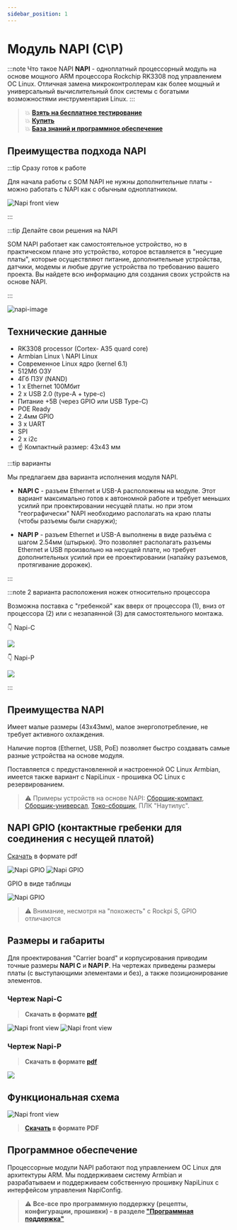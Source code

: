 ```yaml
---
sidebar_position: 1
---
```


# Модуль NAPI (C\P)

:::note Что такое  NAPI
**NAPI** - одноплатный процессорный модуль на основе мощного ARM процессора Rockchip RK3308 под управлением OC Linux. Отличная замена микроконтроллерам как более мощный и универсальный вычислительный блок системы с богатыми возможностями инструментария Linux.
:::

  >:boom: **[Взять на бесплатное тестирование](https://nnz-ipc.ru/fc/anketa_napi/)**  
  > :boom: **[Купить](https://nnz-ipc.ru/catalogue/front_man/front_control/modul_napi_c/)**  
  > :boom: **[База знаний и программное обеспечение](/software/)**
  

## Преимущества подхода NAPI

:::tip Сразу готов к работе

 Для начала работы с SOM NAPI не нужны дополнительные платы - можно работать с NAPI как с обычным одноплатником.

 ![Napi front view](../static/img/napi-som/hand-som1.png)

:::

:::tip Делайте свои решения на NAPI

SOM NAPI работает как самостоятельное устройство, но в практическом плане это устройство, которое вставляется в "несущие платы", которые осуществляют питание, дополнительные устройства, датчики, модемы и любые другие устройства по требованию вашего проекта. Вы найдете всю информацию для создания своих устройств на основе NAPI. 

:::

![napi-image](napi-som/napicp.png)

## Технические данные

- RK3308 processor (Cortex- A35 quard core)
- Armbian Linux \ NAPI Linux
- Современное Linux ядро (kernel 6.1)
- 512Мб ОЗУ
- 4Гб ПЗУ (NAND)
- 1 х Ethernet 100Мбит
- 2 x USB 2.0 (type-A + type-c)
- Питание +5В (через GPIO или USB Type-C)
- POE Ready
- 2.4мм GPIO
- 3 x UART
- SPI
- 2 x i2c
- :point_up: Компактный размер: 43х43 мм

:::tip варианты

Мы предлагаем два варианта исполнения модуля NAPI.

- **NAPI C** - разъем Ethernet и USB-A расположены на модуле. Этот вариант максимально готов к автономной работе и требует меньших усилий при проектировании несущей платы. но при этом "географически" NAPI необходимо располагать на краю платы (чтобы разъемы были снаружи); 

- **NAPI P** - разъем Ethernet и USB-A выполнены в виде разъёма с шагом 2.54мм (штырьки). Это позволяет располагать разъемы Ethernet и USB произвольно на несущей плате, но требует дополнительных усилий при ее проектировании (напайку разъемов, протягивание дорожек).

:::

:::note 2 варианта расположения ножек относительно процессора

Возможна поставка с "гребенкой" как вверх от процессора (1), вниз от процессора (2) или с незапаянной (3) для самостоятельного монтажа.

:point_down: Napi-C

![](napi-som/pins-variants.jpg)

:point_down: Napi-P

![](img-napi-p/napi-p-pins-3.jpg)

:::

## Преимущества NAPI

Имеет малые размеры (43х43мм), малое энергопотребление, не требует активного охлаждения. 

Наличие портов (Ethernet, USB, PоE) позволяет быстро создавать самые разные устройства на основе модуля. 

Поставляется с предустановленной и настроенной  ОС Linux Armbian, имеется также вариант с NapiLinux - прошивка ОС Linux с резервированием.

>:warning: Примеры устройств на основе NAPI: [Сборщик-компакт](/docs/computers/frontcontrol-compact), [Сборщик-универсал](/docs/computers/frontcontrol-uni), [Токо-сборщик](/docs/special/frontcurrent), ПЛК "Наутилус".

## NAPI GPIO (контактные гребенки для соединения с несущей платой)

[Скачать](_gpio/gpio_napi_c.pdf) в формате pdf

![Napi GPIO](img-n/gpio_11123-4.jpg)
![Napi GPIO](img-n/gpio_11123-2.jpg)

GPIO в виде таблицы

![Napi GPIO](img-n/gpio_11123-3.jpg)

>:warning: Внимание, несмотря на "похожесть" с Rockpi S, GPIO отличаются

## Размеры и габариты

 Для проектирования "Carrier board" и корпусирования приводим точные размеры  **NAPI C** и **NAPI P**. На чертежах приведены размеры платы (с выступающими элементами и без), а также позиционирование элементов.


### Чертеж Napi-C

 >**Скачать в формате [pdf](napi-pdf/Passport-NAPI-P-1.pdf)**


![Napi front view](img-n/sizes1.png)
![Napi front view](img-n/sizes2.png)  

### Чертеж Napi-P

 >**Скачать в формате [pdf](napi-pdf/Passport-NAPI-C-1.pdf)**

 ![](img-napi-p/napi-p-pins-gpraph-1.jpg)

## Функциональная схема

![Napi front view](img-n/scheme1.png)  

>**[Скачать](napi-pdf/function_scheme.pdf) в формате PDF**

## Программное обеспечение

Процессорные модули NAPI работают под управлением ОС Linux для архитектуры ARM. Мы поддерживаем систему Armbian и разрабатываем и поддерживаем собственную прошивку NapiLinux с интерфейсом управления NapiConfig.

>:warning: **Все-все про программную поддержку (рецепты, конфигурации, прошивки) - в разделе ["Программная поддержка"](/software)**